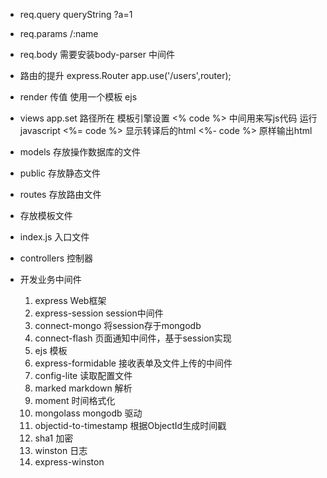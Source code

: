 - req.query  queryString ?a=1
- req.params /:name
- req.body  需要安装body-parser 中间件 

- 路由的提升 
  express.Router
  app.use('/users',router);

- render 传值
  使用一个模板 ejs 

- views 
  app.set 路径所在 模板引擎设置 
  <% code %>   中间用来写js代码  运行javascript
  <%= code %>   显示转译后的html
  <%- code %>   原样输出html

- models 存放操作数据库的文件
- public 存放静态文件
- routes 存放路由文件
- 存放模板文件 
- index.js 入口文件
- controllers 控制器


- 开发业务中间件 
    1. express Web框架 
    2. express-session session中间件 
    3. connect-mongo 将session存于mongodb
    4. connect-flash 页面通知中间件，基于session实现
    5. ejs 模板
    6. express-formidable 接收表单及文件上传的中间件
    7. config-lite 读取配置文件
    8. marked markdown 解析
    9. moment 时间格式化
    10. mongolass mongodb 驱动
    11. objectid-to-timestamp 根据ObjectId生成时间戳
    12. sha1 加密
    13. winston 日志
    14. express-winston 